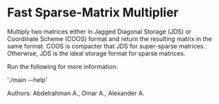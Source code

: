 # Fast Sparse-Matrix Multiplier
Multiply two matrices either in Jagged Diagonal Storage (JDS) or Coordinate Scheme (COOS) format and return the resulting matrix in the same format. COOS is compacter that JDS for super-sparse matrices. Otherwise, JDS is the ideal storage format for sparse matrices.

Run the following for more information:

'./main --help'

Authors:
Abdelrahman A., Omar A., Alexander A.
